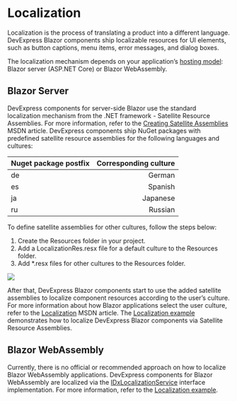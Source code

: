 # Localization

Localization is the process of translating a product into a different language. DevExpress Blazor components ship localizable resources for UI elements, such as button captions, menu items, error messages, and dialog boxes.

The localization mechanism depends on your application’s [hosting model](https://docs.microsoft.com/en-us/aspnet/core/blazor/hosting-models?view=aspnetcore-3.0): Blazor server (ASP.NET Core) or Blazor WebAssembly.

## Blazor Server

DevExpress components for server-side Blazor use the standard localization mechanism from the .NET framework - Satellite Resource Assemblies. For more information, refer to the [Creating Satellite Assemblies](https://docs.microsoft.com/en-us/dotnet/framework/resources/creating-satellite-assemblies-for-desktop-apps?view=netframework-4.8) MSDN article.
DevExpress components ship NuGet packages with predefined satellite resource assemblies for the following languages and cultures:

| Nuget package postfix      | Corresponding culture |
| --------- | -----:|
| de  | German |
| es     |   Spanish |
| ja      |    Japanese |
| ru      |    Russian |


To define satellite assemblies for other cultures, follow the steps below: 
1. Create the Resources folder in your project. 
2. Add a  LocalizationRes.resx file for a default culture to the Resources folder. 
3. Add *.resx files for other cultures to the Resources folder. 

![](media/LocalizationViaResx.png)

After that, DevExpress Blazor components start to use the added satellite assemblies to localize component resources according to the user’s culture. For more information about how Blazor applications select the user culture, refer to the [Localization](https://docs.microsoft.com/en-us/aspnet/core/blazor/components?view=aspnetcore-3.1#localization) MSDN article.
The [Localization example](https://www.devexpress.com/Support/Center/Example/Details/T850867/how-to-localize-devexpress-blazor-components) demonstrates how to localize DevExpress Blazor components via Satellite Resource Assemblies.

## Blazor WebAssembly

Currently, there is no official or recommended approach on how to localize Blazor WebAssembly applications. 
DevExpress components for Blazor WebAssembly are localized via the [IDxLocalizationService](http://docs.devexpress.com/Blazor/DevExpress.Blazor.Localization.IDxLocalizationService) interface implementation. For more information, refer to the [Localization example](https://www.devexpress.com/Support/Center/Example/Details/T850867/how-to-localize-devexpress-blazor-components).
